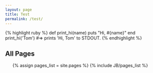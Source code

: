 ```yaml
---
layout: page
title: Test
permalink: /test/
---
```


{% highlight ruby %}
def print_hi(name)
  puts "Hi, #{name}"
end
print_hi('Tom')
#=> prints 'Hi, Tom' to STDOUT.
{% endhighlight %}

<h2>All Pages</h2>
<ul>
{% assign pages_list = site.pages %}
{% include JB/pages_list %}
</ul>
